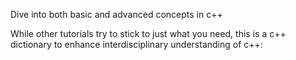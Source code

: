 Dive into both basic and advanced concepts in c++

While other tutorials try to stick to just what you need, this is a c++ dictionary to enhance interdisciplinary understanding of c++: